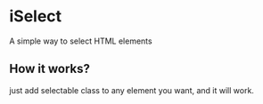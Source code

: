iSelect
=======

A simple way to select HTML elements

How it works?
-------------

just add selectable class to any element you want, and it will work.
